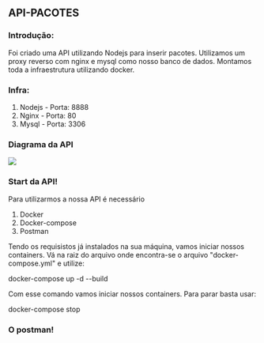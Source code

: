 ## API-PACOTES
### Introdução:

Foi criado uma API utilizando Nodejs para inserir pacotes. Utilizamos um proxy reverso com nginx e mysql como nosso banco de dados.
Montamos toda a infraestrutura utilizando docker.

### Infra:
<ol>
  <li>Nodejs - Porta: 8888</li>
  <li>Nginx - Porta: 80</li>
  <li>Mysql - Porta: 3306</li>
</ol>

### Diagrama da API
<img src=”https://github.com/Erickveiga02/hurb-teste/blob/master/Diagrama.PNG”>




### Start da API!
Para utilizarmos a nossa API é necessário
<ol>
  <li>Docker</li>
  <li>Docker-compose</li>
  <li>Postman</li>
</ol>

Tendo os requisistos já instalados na sua máquina, vamos iniciar nossos containers.
Vá na raiz do arquivo onde encontra-se o arquivo "docker-compose.yml" e utilize:

docker-compose up -d --build

Com esse comando vamos iniciar nossos containers.
Para parar basta usar:

docker-compose stop

### O postman!
